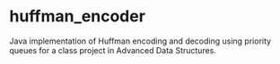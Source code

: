 # huffman_encoder

Java implementation of Huffman encoding and decoding using priority queues for a class project in Advanced Data Structures.
